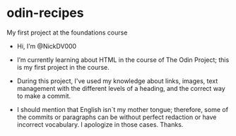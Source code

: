 # odin-recipes
My first project at the foundations course

- Hi, I’m @NickDV000

- I’m currently learning about HTML in the course of The Odin Project; this is my first project in the course.
- During this project, I've used my knowledge about links, images, text management with the different levels of a heading, and the correct way to make a commit.
- I should mention that English isn`t my mother tongue; therefore, some of the commits or paragraphs can be without perfect redaction or have incorrect vocabulary. I apologize in those cases. Thanks. 